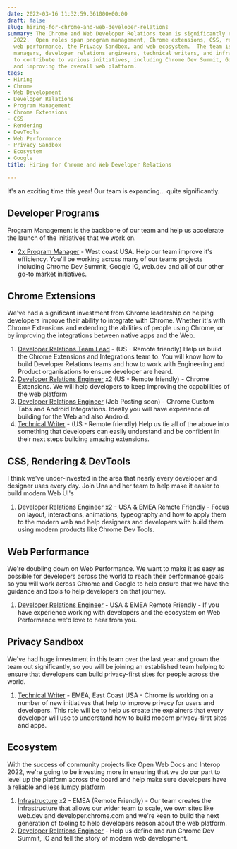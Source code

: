 ```yaml
---
date: 2022-03-16 11:32:59.361000+00:00
draft: false
slug: hiring-for-chrome-and-web-developer-relations
summary: The Chrome and Web Developer Relations team is significantly expanding in
  2022.  Open roles span program management, Chrome extensions, CSS, rendering, DevTools,
  web performance, the Privacy Sandbox, and web ecosystem.  The team is seeking program
  managers, developer relations engineers, technical writers, and infrastructure specialists
  to contribute to various initiatives, including Chrome Dev Summit, Google I/O, web.dev,
  and improving the overall web platform.
tags:
- Hiring
- Chrome
- Web Development
- Developer Relations
- Program Management
- Chrome Extensions
- CSS
- Rendering
- DevTools
- Web Performance
- Privacy Sandbox
- Ecosystem
- Google
title: Hiring for Chrome and Web Developer Relations

---
```

It's an exciting time this year! Our team is expanding... quite significantly.

## Developer Programs

Program Management is the backbone of our team and help us accelerate the launch of the initiatives that we work on.

* [2x Program Manager](https://careers.google.com/jobs/results/76496270476092102-program-manager-developer-relations/) - West coast USA. Help our team improve it's efficiency. You'll be working across many of our teams projects including Chrome Dev Summit, Google IO, web.dev and all of our other go-to market initiatives.

## Chrome Extensions

We've had a significant investment from Chrome leadership on helping developers improve their ability to integrate with Chrome. Whether it's with Chrome Extensions and extending the abilities of people using Chrome, or by improving the integrations between native apps and the Web.

1. [Developer Relations Team Lead](https://careers.google.com/jobs/results/89168328330748614-lead-chrome-developer-relations/) - (US - Remote friendly) Help us build the Chrome Extensions and Integrations team to. You will know how to build Developer Relations teams and how to work with Engineering and Product organisations to ensure developer are heard.
2. [Developer Relations Engineer](https://careers.google.com/jobs/results/122725423210472134-chrome-extensions-developer-relations-engineer) x2 (US - Remote friendly) - Chrome Extensions. We will help developers to keep improving the capabilities of the web platform
3. [Developer Relations Engineer](https://careers.google.com/jobs/results/103746232976843462-developer-relations-engineer-chrome) (Job Posting soon) - Chrome Custom Tabs and Android Integrations. Ideally you will have experience of building for the Web and also Android.
4. [Technical Writer](https://careers.google.com/jobs/results/105848469479924422-technical-writer-chrome-browser-extensions-and-web-store/) - (US - Remote friendly) Help us tie all of the above into something that developers can easily understand and be confident in their next steps building amazing extensions.

## CSS, Rendering & DevTools

I think we've under-invested in the area that nearly every developer and designer uses every day. Join Una and her team to help make it easier to build modern Web UI's

1. Developer Relations Engineer x2 - USA & EMEA Remote Friendly - Focus on layout, interactions, animations, typeography and how to apply them to the modern web and help designers and developers with build them using modern products like Chrome Dev Tools.

## Web Performance

We're doubling down on Web Performance. We want to make it as easy as possible for developers across the world to reach their performance goals so you will work across Chrome and Google to help ensure that we have the guidance and tools to help developers on that journey.

1. [Developer Relations Engineer](https://careers.google.com/jobs/results/109708312900969158/) - USA & EMEA Remote Friendly - If you have experience working with developers and the ecosystem on Web Performance we'd love to hear from you.

## Privacy Sandbox

We've had huge investment in this team over the last year and grown the team out significantly, so you will be joining an established team helping to ensure that developers can build privacy-first sites for people across the world.

1. [Technical Writer](https://careers.google.com/jobs/results/129139067607491270-technical-writer-privacy-sandbox-web) - EMEA, East Coast USA - Chrome is working on a number of new initiatives that help to improve privacy for users and developers. This role will be to help us create the explainers that every developer will use to understand how to build modern privacy-first sites and apps.

## Ecosystem

With the success of community projects like Open Web Docs and Interop 2022, we're going to be investing more in ensuring that we do our part to level up the platform across the board and help make sure developers have a reliable and less [lumpy platform](https://paul.kinlan.me/the-lumpy-web/)

1. [Infrastructure](https://careers.google.com/jobs/results/116181578356269766-developer-relations-engineer-infrastructure/) x2 - EMEA (Remote Friendly) - Our team creates the infrastructure that allows our wider team to scale, we own sites like web.dev and developer.chrome.com and we're keen to build the next generation of tooling to help developers reason about the web platform.
2. [Developer Relations Engineer](https://careers.google.com/jobs/results/103746232976843462-developer-relations-engineer-chrome/) - Help us define and run Chrome Dev Summit, IO and tell the story of modern web development.
